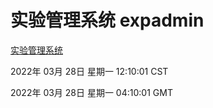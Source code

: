 # 实验管理系统 expadmin
[实验管理系统](http://59.174.25.134:56808/expadmin-782313d2-e1b1-4ea7-932e-3a55e6a1a4d0/)

2022年 03月 28日 星期一 12:10:01 CST

2022年 03月 28日 星期一 04:10:01 GMT
